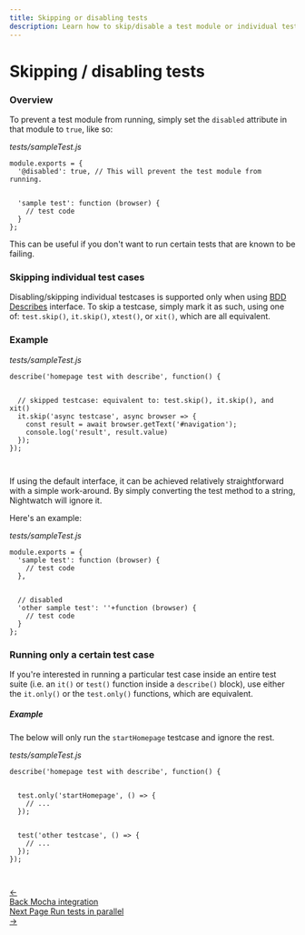 ```yaml
---
title: Skipping or disabling tests
description: Learn how to skip/disable a test module or individual test cases with Nightwatch.
---
```


<div class="page-header"><h1>Skipping / disabling tests</h1></div>

### Overview
To prevent a test module from running, simply set the `disabled` attribute in that module to `true`, like so:

<div class="sample-test"><i>tests/sampleTest.js</i>
<pre data-language="javascript"><code class="language-javascript">module.exports = {
  '@disabled': true, // This will prevent the test module from running.
  <br>
  'sample test': function (browser) {
    // test code
  }
};
</code></pre></div>

This can be useful if you don't want to run certain tests that are known to be failing.

### Skipping individual test cases

Disabling/skipping individual testcases is supported only when using [BDD Describes](/guide/writing-tests/test-syntax-bdd.html) interface. To skip a testcase, simply mark it as such, using one of:
`test.skip()`, `it.skip()`, `xtest()`, or `xit()`, which are all equivalent. 

### Example
<div class="sample-test"><i>tests/sampleTest.js</i>
<pre class="line-numbers" data-language="javascript"><code class="language-javascript">describe('homepage test with describe', function() {
  <br>
  // skipped testcase: equivalent to: test.skip(), it.skip(), and xit()
  it.skip('async testcase', async browser => {
    const result = await browser.getText('#navigation');
    console.log('result', result.value)
  });
});
<br>
</code></pre></div>

If using the default interface, it can be achieved relatively straightforward with a simple work-around. By simply converting the test method to a string, Nightwatch will ignore it.

Here's an example:
<div class="sample-test"><i>tests/sampleTest.js</i>
<pre class="line-numbers" data-language="javascript"><code class="language-javascript">module.exports = {
  'sample test': function (browser) {
    // test code
  },
  <br>
  // disabled
  'other sample test': ''+function (browser) {
    // test code
  }
};
</code></pre></div>

### Running only a certain test case

If you're interested in running a particular test case inside an entire test suite (i.e. an `it()` or `test()` function inside a `describe()` block), use either the `it.only()`
or the `test.only()` functions, which are equivalent.

##### Example
The below will only run the `startHomepage` testcase and ignore the rest.

<div class="sample-test"><i>tests/sampleTest.js</i>
<pre class="line-numbers" data-language="javascript"><code class="language-javascript">describe('homepage test with describe', function() {
  <br>
  test.only('startHomepage', () => {
    // ...
  });
  <br>
  test('other testcase', () => {
    // ...
  });
});
<br>
</code></pre></div>

 <div class="doc-pagination pt-40">
  <div class="previous">
    <a href="https://nightwatchjs.org/guide/writing-tests/using-mocha.html">
      <span>←</span>
        <div class="d-flex flex-column">
          <span class="smallT">Back</span>
          <span class="bigT">Mocha integration</span>
        </div>
    </a>
  </div>
  <div class="next">
    <a href="https://nightwatchjs.org/guide/running-tests/parallel-running.html">
        <div class="d-flex flex-column">
          <span class="smallT">Next Page</span>
          <span class="bigT">Run tests in parallel</span>
        </div>
        <span>→</span>
    </a>
  </div>
</div>

